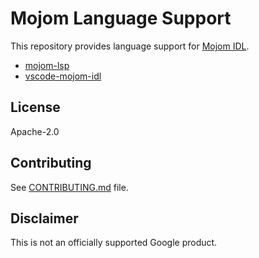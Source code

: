 # Mojom Language Support

This repository provides language support for [Mojom IDL](https://chromium.googlesource.com/chromium/src/+/master/mojo/public/tools/bindings/README.md).

- [mojom-lsp](./mojom-lsp/README.md)
- [vscode-mojom-idl](./vscode-mojom-idl/README.md)

## License

Apache-2.0

## Contributing

See [CONTRIBUTING.md](CONTRIBUTING.md) file.

## Disclaimer

This is not an officially supported Google product.
